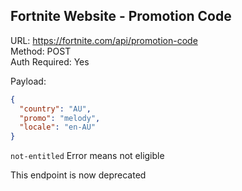 ## Fortnite Website - Promotion Code

URL: https://fortnite.com/api/promotion-code \
Method: POST \
Auth Required: Yes

Payload:

```json
{
  "country": "AU",
  "promo": "melody",
  "locale": "en-AU"
}
```

`not-entitled` Error means not eligible

This endpoint is now deprecated